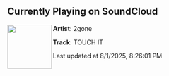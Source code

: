 ## Currently Playing on SoundCloud

[<img align="left" width="100" src="https://i1.sndcdn.com/artworks-c8ay4nJEeQ3Y0xIb-szNdjA-t500x500.jpg">](https://soundcloud.com/2gone2gone/touch-it?in=saxurn/sets/liquid)

**Artist**: 2gone 

**Track**: TOUCH IT

Last updated at 8/1/2025, 8:26:01 PM
